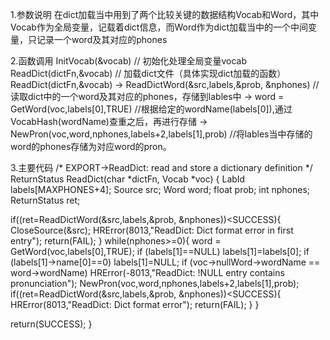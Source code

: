 1.参数说明
在dict加载当中用到了两个比较关键的数据结构Vocab和Word，其中Vocab作为全局变量，记载着dict信息，而Word作为dict加载当中的一个中间变量，只记录一个word及其对应的phones

2.函数调用
InitVocab(&vocab) // 初始化处理全局变量vocab
ReadDict(dictFn,&vocab) // 加载dict文件（具体实现dict加载的函数）
  ReadDict(dictFn,&vocab) 
      -> ReadDictWord(&src,labels,&prob, &nphones)  // 读取dict中的一个word及其对应的phones，存储到lables中
      -> word = GetWord(voc,labels[0],TRUE)  //根据给定的wordName(labels[0]),通过VocabHash(wordName)查重之后，再进行存储
      -> NewPron(voc,word,nphones,labels+2,labels[1],prob) //将lables当中存储的word的phones存储为对应word的pron。

3.主要代码
/* EXPORT->ReadDict: read and store a dictionary definition */
ReturnStatus ReadDict(char *dictFn, Vocab *voc)
{
   LabId labels[MAXPHONES+4];
   Source src;
   Word word;
   float prob;
   int nphones;
   ReturnStatus ret;

   if((ret=ReadDictWord(&src,labels,&prob, &nphones))<SUCCESS){
      CloseSource(&src);
      HRError(8013,"ReadDict: Dict format error in first entry");
      return(FAIL);
   }
   while(nphones>=0){
      word = GetWord(voc,labels[0],TRUE);
      if (labels[1]==NULL) labels[1]=labels[0];
      if (labels[1]->name[0]==0) labels[1]=NULL;
      if (voc->nullWord->wordName == word->wordName)
         HRError(-8013,"ReadDict: !NULL entry contains pronunciation");
      NewPron(voc,word,nphones,labels+2,labels[1],prob);
      if((ret=ReadDictWord(&src,labels,&prob, &nphones))<SUCCESS){
         HRError(8013,"ReadDict: Dict format error");
         return(FAIL);
      }
   }

   return(SUCCESS);
}


